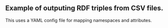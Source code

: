 ## Example of outputing RDF triples from CSV files.

This uses a YAML config file for mapping namespaces and attributes.

